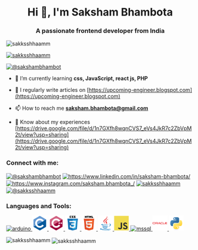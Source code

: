 <h1 align="center">Hi 👋, I'm Saksham Bhambota</h1>
<h3 align="center">A passionate frontend developer from India</h3>

<p align="left"> <img src="https://komarev.com/ghpvc/?username=sakksshhaamm&label=Profile%20views&color=0e75b6&style=flat" alt="sakksshhaamm" /> </p>

<p align="left"> <a href="https://github.com/ryo-ma/github-profile-trophy"><img src="https://github-profile-trophy.vercel.app/?username=sakksshhaamm" alt="sakksshhaamm" /></a> </p>

<p align="left"> <a href="https://twitter.com/@sakshambhambot" target="blank"><img src="https://img.shields.io/twitter/follow/@sakshambhambot?logo=twitter&style=for-the-badge" alt="@sakshambhambot" /></a> </p>

- 🌱 I’m currently learning **css, JavaScript, react js, PHP**

- 📝 I regularly write articles on [https://upcoming-engineer.blogspot.com](https://upcoming-engineer.blogspot.com)

- 📫 How to reach me **saksham.bhambota@gmail.com**

- 📄 Know about my experiences [https://drive.google.com/file/d/1n7GXfh8wqnCVS7_eVs4JkR7c2ZbVpM2t/view?usp=sharing](https://drive.google.com/file/d/1n7GXfh8wqnCVS7_eVs4JkR7c2ZbVpM2t/view?usp=sharing)

<h3 align="left">Connect with me:</h3>
<p align="left">
<a href="https://twitter.com/@sakshambhambot" target="blank"><img align="center" src="https://raw.githubusercontent.com/rahuldkjain/github-profile-readme-generator/master/src/images/icons/Social/twitter.svg" alt="@sakshambhambot" height="30" width="40" /></a>
<a href="https://linkedin.com/in/https://www.linkedin.com/in/saksham-bhambota/" target="blank"><img align="center" src="https://raw.githubusercontent.com/rahuldkjain/github-profile-readme-generator/master/src/images/icons/Social/linked-in-alt.svg" alt="https://www.linkedin.com/in/saksham-bhambota/" height="30" width="40" /></a>
<a href="https://instagram.com/https://www.instagram.com/saksham.bhambota_/" target="blank"><img align="center" src="https://raw.githubusercontent.com/rahuldkjain/github-profile-readme-generator/master/src/images/icons/Social/instagram.svg" alt="https://www.instagram.com/saksham.bhambota_/" height="30" width="40" /></a>
<a href="https://www.hackerrank.com/sakksshhaamm" target="blank"><img align="center" src="https://raw.githubusercontent.com/rahuldkjain/github-profile-readme-generator/master/src/images/icons/Social/hackerrank.svg" alt="sakksshhaamm" height="30" width="40" /></a>
<a href="https://www.hackerearth.com/@sakksshhaamm" target="blank"><img align="center" src="https://raw.githubusercontent.com/rahuldkjain/github-profile-readme-generator/master/src/images/icons/Social/hackerearth.svg" alt="@sakksshhaamm" height="30" width="40" /></a>
</p>

<h3 align="left">Languages and Tools:</h3>
<p align="left"> <a href="https://www.arduino.cc/" target="_blank"> <img src="https://cdn.worldvectorlogo.com/logos/arduino-1.svg" alt="arduino" width="40" height="40"/> </a> <a href="https://www.cprogramming.com/" target="_blank"> <img src="https://raw.githubusercontent.com/devicons/devicon/master/icons/c/c-original.svg" alt="c" width="40" height="40"/> </a> <a href="https://www.w3schools.com/cpp/" target="_blank"> <img src="https://raw.githubusercontent.com/devicons/devicon/master/icons/cplusplus/cplusplus-original.svg" alt="cplusplus" width="40" height="40"/> </a> <a href="https://www.w3schools.com/css/" target="_blank"> <img src="https://raw.githubusercontent.com/devicons/devicon/master/icons/css3/css3-original-wordmark.svg" alt="css3" width="40" height="40"/> </a> <a href="https://www.w3.org/html/" target="_blank"> <img src="https://raw.githubusercontent.com/devicons/devicon/master/icons/html5/html5-original-wordmark.svg" alt="html5" width="40" height="40"/> </a> <a href="https://www.java.com" target="_blank"> <img src="https://raw.githubusercontent.com/devicons/devicon/master/icons/java/java-original.svg" alt="java" width="40" height="40"/> </a> <a href="https://developer.mozilla.org/en-US/docs/Web/JavaScript" target="_blank"> <img src="https://raw.githubusercontent.com/devicons/devicon/master/icons/javascript/javascript-original.svg" alt="javascript" width="40" height="40"/> </a> <a href="https://www.microsoft.com/en-us/sql-server" target="_blank"> <img src="https://www.svgrepo.com/show/303229/microsoft-sql-server-logo.svg" alt="mssql" width="40" height="40"/> </a> <a href="https://www.oracle.com/" target="_blank"> <img src="https://raw.githubusercontent.com/devicons/devicon/master/icons/oracle/oracle-original.svg" alt="oracle" width="40" height="40"/> </a> <a href="https://www.python.org" target="_blank"> <img src="https://raw.githubusercontent.com/devicons/devicon/master/icons/python/python-original.svg" alt="python" width="40" height="40"/> </a> </p>

<p><img align="left" src="https://github-readme-stats.vercel.app/api/top-langs?username=sakksshhaamm&show_icons=true&locale=en&layout=compact" alt="sakksshhaamm" /></p>

<p>&nbsp;<img align="center" src="https://github-readme-stats.vercel.app/api?username=sakksshhaamm&show_icons=true&locale=en" alt="sakksshhaamm" /></p>
